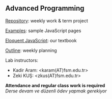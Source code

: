﻿## Advanced Programming

[Repository](https://github.com/BLM305/2022): weekly work & term project

[Examples](https://maeyler.github.io/JS/): sample JavaScript pages

[Eloquent JavaScript](https://eloquentjavascript.net/): our textbook

[Outline](https://blm305.github.io/2022/Course_outline.html): weekly planning

Lab instructors:
* Kadir Aram: <karam(AT)fsm.edu.tr>
* Zeki KUŞ: <zkus(AT)fsm.edu.tr>


**Attendance and regular class work is required** <br>
_Derse devam ve düzenli ödev yapmak gerekiyor_
